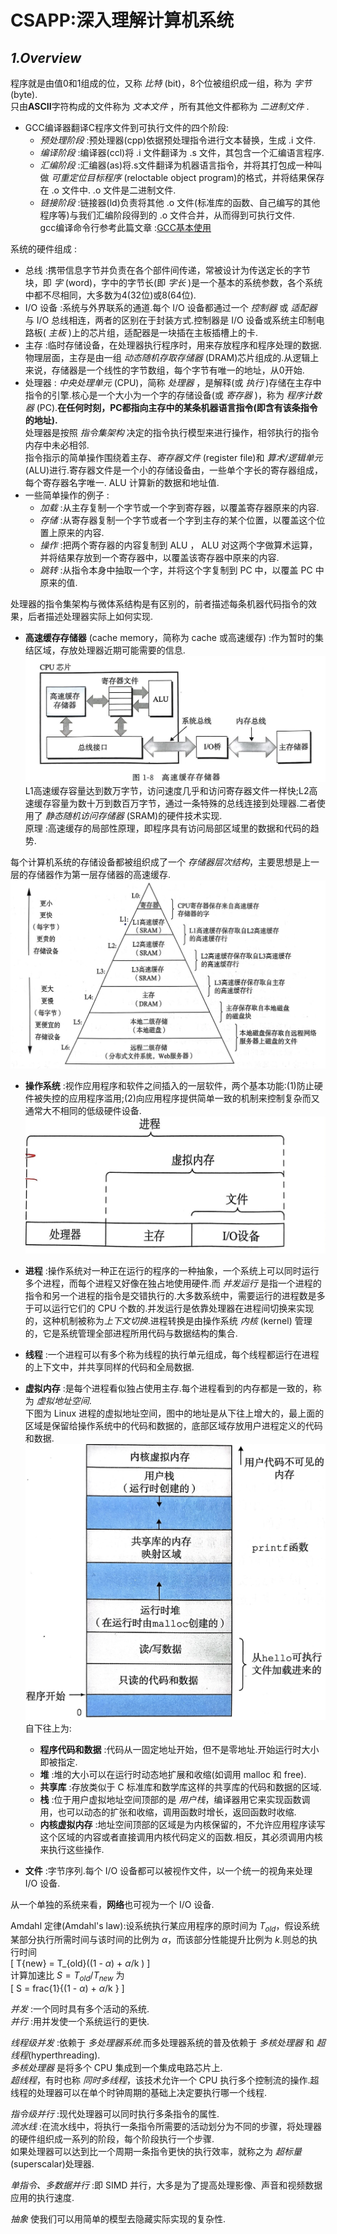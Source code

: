 # **CSAPP:深入理解计算机系统**

## *1.Overview*
程序就是由值0和1组成的位，又称 *比特* (bit)，8个位被组织成一组，称为 *字节* (byte).  
只由**ASCII**字符构成的文件称为 *文本文件* ，所有其他文件都称为 *二进制文件* .  

- GCC编译器翻译C程序文件到可执行文件的四个阶段:  
    - *预处理阶段* :预处理器(cpp)依据预处理指令进行文本替换，生成 .i 文件.  
    - *编译阶段* :编译器(ccl)将 .i 文件翻译为 .s 文件，其包含一个汇编语言程序.  
    - *汇编阶段* :汇编器(as)将.s文件翻译为机器语言指令，并将其打包成一种叫做 *可重定位目标程序* (reloctable object program)的格式，并将结果保存在 .o 文件中. .o 文件是二进制文件.  
    - *链接阶段* :链接器(ld)负责将其他 .o 文件(标准库的函数、自己编写的其他程序等)与我们汇编阶段得到的 .o 文件合并，从而得到可执行文件.  
gcc编译命令行参考此篇文章 :[GCC基本使用](https://zhuanlan.zhihu.com/p/404682058)  

系统的硬件组成 :  
- 总线 :携带信息字节并负责在各个部件间传递，常被设计为传送定长的字节块，即 *字* (word)，字中的字节长(即 *字长* )是一个基本的系统参数，各个系统中都不尽相同，大多数为4(32位)或8(64位).  
- I/O 设备 :系统与外界联系的通道.每个 I/O 设备都通过一个 *控制器* 或 *适配器* 与 I/O 总线相连，两者的区别在于封装方式.控制器是 I/O 设备或系统主印制电路板( *主板* )上的芯片组，适配器是一块插在主板插槽上的卡.  
- 主存 :临时存储设备，在处理器执行程序时，用来存放程序和程序处理的数据.物理层面，主存是由一组 *动态随机存取存储器* (DRAM)芯片组成的.从逻辑上来说，存储器是一个线性的字节数组，每个字节有唯一的地址，从0开始.  
- 处理器 : *中央处理单元* (CPU)，简称 *处理器* ，是解释(或 *执行* )存储在主存中指令的引擎.核心是一个大小为一个字的存储设备(或 *寄存器* )，称为 *程序计数器* (PC).**在任何时刻，PC都指向主存中的某条机器语言指令(即含有该条指令的地址).**  
处理器是按照 *指令集架构* 决定的指令执行模型来进行操作，相邻执行的指令内存中未必相邻.  
指令指示的简单操作围绕着主存、*寄存器文件* (register file)和 *算术/逻辑单元* (ALU)进行.寄存器文件是一个小的存储设备由，一些单个字长的寄存器组成，每个寄存器名字唯一. ALU 计算新的数据和地址值.  
- 一些简单操作的例子 :  
    - *加载* :从主存复制一个字节或一个字到寄存器，以覆盖寄存器原来的内容.  
    - *存储* :从寄存器复制一个字节或者一个字到主存的某个位置，以覆盖这个位置上原来的内容.  
    - *操作* :把两个寄存器的内容复制到 ALU ， ALU 对这两个字做算术运算，并将结果存放到一个寄存器中，以覆盖该寄存器中原来的内容.  
    - *跳转* :从指令本身中抽取一个字，并将这个字复制到 PC 中，以覆盖 PC 中原来的值.  

处理器的指令集架构与微体系结构是有区别的，前者描述每条机器代码指令的效果，后者描述处理器实际上如何实现.  

- **高速缓存存储器** (cache memory，简称为 cache 或高速缓存) :作为暂时的集结区域，存放处理器近期可能需要的信息.  
![1-1 高速缓存存储器](pictures/1-1%20%E9%AB%98%E9%80%9F%E7%BC%93%E5%AD%98%E5%AD%98%E5%82%A8%E5%99%A8.jpg)  
L1高速缓存容量达到数万字节，访问速度几乎和访问寄存器文件一样快;L2高速缓存容量为数十万到数百万字节，通过一条特殊的总线连接到处理器.二者使用了 *静态随机访问存储器* (SRAM)的硬件技术实现.  
原理 :高速缓存的局部性原理，即程序具有访问局部区域里的数据和代码的趋势.  

每个计算机系统的存储设备都被组织成了一个 *存储器层次结构*，主要思想是上一层的存储器作为第一层存储器的高速缓存.  
![1-2 一个存储器层次结构的示例](pictures/1-2%20%E4%B8%80%E4%B8%AA%E5%AD%98%E5%82%A8%E5%99%A8%E5%B1%82%E6%AC%A1%E7%BB%93%E6%9E%84%E7%9A%84%E7%A4%BA%E4%BE%8B.jpg)  

- **操作系统** :视作应用程序和软件之间插入的一层软件，两个基本功能:(1)防止硬件被失控的应用程序滥用;(2)向应用程序提供简单一致的机制来控制复杂而又通常大不相同的低级硬件设备.  
![1-3 操作系统提供的抽象表示](pictures/1-3%20%E6%93%8D%E4%BD%9C%E7%B3%BB%E7%BB%9F%E6%8F%90%E4%BE%9B%E7%9A%84%E6%8A%BD%E8%B1%A1%E8%A1%A8%E7%A4%BA.jpg)  
- **进程** :操作系统对一种正在运行的程序的一种抽象，一个系统上可以同时运行多个进程，而每个进程又好像在独占地使用硬件.而 *并发运行* 是指一个进程的指令和另一个进程的指令是交错执行的.大多数系统中，需要运行的进程数是多于可以运行它们的 CPU 个数的.并发运行是依靠处理器在进程间切换来实现的，这种机制被称为*上下文切换*.进程转换是由操作系统 *内核* (kernel) 管理的，它是系统管理全部进程所用代码与数据结构的集合.  

- **线程** :一个进程可以有多个称为线程的执行单元组成，每个线程都运行在进程的上下文中，并共享同样的代码和全局数据.

- **虚拟内存** :是每个进程看似独占使用主存.每个进程看到的内存都是一致的，称为 *虚拟地址空间*.  
下图为 Linux 进程的虚拟地址空间，图中的地址是从下往上增大的，最上面的区域是保留给操作系统中的代码和数据的，底部区域存放用户进程定义的代码和数据.
![1-4 进程的虚拟地址空间](pictures/1-4%20%E8%BF%9B%E7%A8%8B%E7%9A%84%E8%99%9A%E6%8B%9F%E5%9C%B0%E5%9D%80%E7%A9%BA%E9%97%B4.jpg)  
自下往上为:  
    - **程序代码和数据** :代码从一固定地址开始，但不是零地址.开始运行时大小即被指定.  
    - **堆** :堆的大小可以在运行时动态地扩展和收缩(如调用 malloc 和 free).  
    - **共享库** :存放类似于 C 标准库和数学库这样的共享库的代码和数据的区域.  
    - **栈** :位于用户虚拟地址空间顶部的是 *用户栈*，编译器用它来实现函数调用，也可以动态的扩张和收缩，调用函数时增长，返回函数时收缩.  
    - **内核虚拟内存** :地址空间顶部的区域是为内核保留的，不允许应用程序读写这个区域的内容或者直接调用内核代码定义的函数.相反，其必须调用内核来执行这些操作.  

- **文件** :字节序列.每个 I/O 设备都可以被视作文件，以一个统一的视角来处理 I/O 设备.  

从一个单独的系统来看，**网络**也可视为一个 I/O 设备.  

Amdahl 定律(Amdahl's law):设系统执行某应用程序的原时间为 $T_{old}$，假设系统某部分执行所需时间与该时间的比例为 $\alpha$，而该部分性能提升比例为 $k$.则总的执行时间  
\[
    T{new} = T_{old}((1 - $\alpha$) + $\alpha$/k )
\]  
计算加速比 $S = T_{old}/T_{new}$ 为  
\[
    S = frac{1}{(1 - $\alpha$) + $\alpha$/k }
\]  

*并发* :一个同时具有多个活动的系统.  
*并行* :用并发使一个系统运行的更快.  

*线程级并发* :依赖于 *多处理器系统*.而多处理器系统的普及依赖于 *多核处理器* 和 *超线程*(hyperthreading).  
*多核处理器* 是将多个 CPU 集成到一个集成电路芯片上.  
*超线程*，有时也称 *同时多线程*，该技术允许一个 CPU 执行多个控制流的操作.超线程的处理器可以在单个时钟周期的基础上决定要执行哪一个线程.  

*指令级并行* :现代处理器可以同时执行多条指令的属性.  
*流水线* :在流水线中，将执行一条指令所需要的活动划分为不同的步骤，将处理器的硬件组织成一系列的阶段，每个阶段执行一个步骤.  
如果处理器可以达到比一个周期一条指令更快的执行效率，就称之为 *超标量*(superscalar)处理器.

*单指令、多数据并行* :即 SIMD 并行，大多是为了提高处理影像、声音和视频数据应用的执行速度.  

*抽象* 使我们可以用简单的模型去隐藏实际实现的复杂性.
